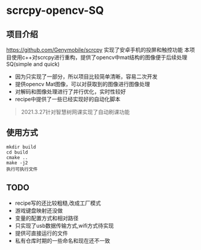 # scrcpy-opencv-SQ
## 项目介绍
https://github.com/Genymobile/scrcpy
实现了安卓手机的投屏和触控功能
本项目使用c++对scrcpy进行重构，提供了opencv中mat结构的图像便于后续处理
SQ(simple and quick)
* 因为只实现了一部分，所以项目比较简单清晰，容易二次开发
* 提供opencv Mat图像，可以对获取到的图像进行图像处理
* 对解码和图像处理进行了并行优化，实时性较好
* recipe中提供了一些已经实现好的自动化脚本
> 2021.3.27针对智慧树网课实现了自动刷课功能

## 使用方式
```shell
mkdir build
cd build 
cmake ..
make -j2
执行可执行文件
```

## TODO
* recipe写的还比较粗糙,改成工厂模式
* 游戏键盘映射还没做
* 变量的配置方式和相对路径
* 只实现了usb数据传输方式,wifi方式待实现
* 提供可直接运行的文件
* 私有仓库时期的一些命名和现在还不一致

